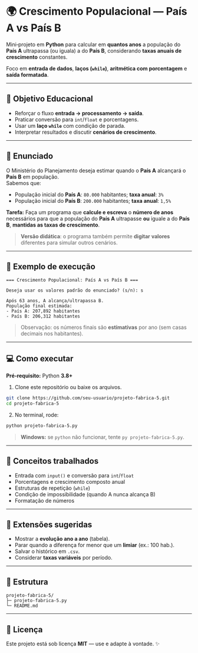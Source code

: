 # 🌍 Crescimento Populacional — País A vs País B

Mini‑projeto em **Python** para calcular em **quantos anos** a população do **País A** ultrapassa (ou iguala) a do **País B**, considerando **taxas anuais de crescimento** constantes.

Foco em **entrada de dados**, **laços (`while`)**, **aritmética com porcentagem** e **saída formatada**.

---

## 🎯 Objetivo Educacional
- Reforçar o fluxo **entrada → processamento → saída**.
- Praticar conversão para `int`/`float` e porcentagens.
- Usar um **laço `while`** com condição de parada.
- Interpretar resultados e discutir **cenários de crescimento**.

---

## 📝 Enunciado
O Ministério do Planejamento deseja estimar quando o **País A** alcançará o **País B** em população.  
Sabemos que:
- População inicial do **País A**: `80.000` habitantes; **taxa anual**: `3%`
- População inicial do **País B**: `200.000` habitantes; **taxa anual**: `1,5%`

**Tarefa:** Faça um programa que **calcule e escreva** o **número de anos** necessários para que a população do **País A** ultrapasse **ou** iguale a do **País B**, **mantidas as taxas de crescimento**.

> **Versão didática**: o programa também permite **digitar valores** diferentes para simular outros cenários.

---

## 🔎 Exemplo de execução 
```
=== Crescimento Populacional: País A vs País B ===

Deseja usar os valores padrão do enunciado? (s/n): s

Após 63 anos, A alcança/ultrapassa B.
População final estimada:
- País A: 207,892 habitantes
- País B: 206,312 habitantes
```

> Observação: os números finais são **estimativas** por ano (sem casas decimais nos habitantes).

---

## 💻 Como executar

**Pré‑requisito:** Python **3.8+**

1) Clone este repositório ou baixe os arquivos.
```bash
git clone https://github.com/seu-usuario/projeto-fabrica-5.git
cd projeto-fabrica-5
```

2) No terminal, rode:
```bash
python projeto-fabrica-5.py
```
> **Windows:** se `python` não funcionar, tente `py projeto-fabrica-5.py`.

---

## 🧠 Conceitos trabalhados
- Entrada com `input()` e conversão para `int`/`float`
- Porcentagens e crescimento composto anual
- Estruturas de repetição (`while`)
- Condição de impossibilidade (quando A nunca alcança B)
- Formatação de números

---

## 🚀 Extensões sugeridas
- Mostrar a **evolução ano a ano** (tabela).
- Parar quando a diferença for menor que um **limiar** (ex.: 100 hab.).
- Salvar o histórico em `.csv`.
- Considerar **taxas variáveis** por período.

---

## 📂 Estrutura
```
projeto-fabrica-5/
├─ projeto-fabrica-5.py
└─ README.md
```

---

## 📝 Licença
Este projeto está sob licença **MIT** — use e adapte à vontade. ✨
